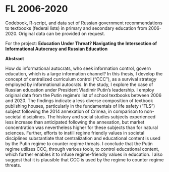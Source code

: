 # FL 2006-2020
Codebook, R-script, and data set of Russian government recommendations to textbooks (federal lists) in primary and secondary education from 2006-2020. Original data can be provided on request.

For the project: **Education Under Threat? Navigating the Intersection of Informational Autocracy and Russian Education**


**Abstract**

How do informational autocrats, who seek information control, govern education, which is a large information channel? In this thesis, I develop the concept of centralized curriculum control (“CCC”), as a survival strategy employed by informational autocrats. In the study, I explore the case of Russian education under President Vladimir Putin’s leadership. I employ original data from the Putin regime’s list of school textbooks between 2006 and 2020. The findings indicate a less diverse composition of textbook publishing houses, particularly in the fundamentals of life safety (“FLS”) subject following the 2014 annexation of Crimea, in comparison to non-societal disciplines. The history and social studies subjects experienced less increase than anticipated following the annexation, but market concentration was nevertheless higher for these subjects than for natural sciences. Further, efforts to instill regime friendly values in societal disciplines substantiate that centralization and educational content is used by the Putin regime to counter regime threats. I conclude that the Putin regime utilizes CCC, through various tools, to control educational content, which further enables it to infuse regime-friendly values in education. I also suggest that it is plausible that CCC is used by the regime to counter regime threats.
